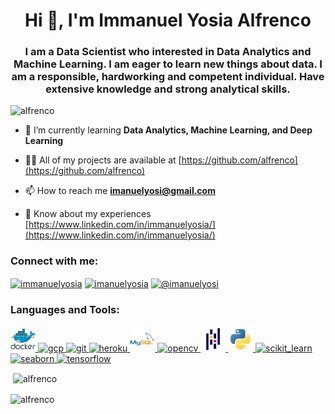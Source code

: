 <h1 align="center">Hi 👋, I'm Immanuel Yosia Alfrenco</h1>
<h3 align="center">I am a Data Scientist who interested in Data Analytics and Machine Learning. I am eager to learn new things about data. I am a responsible, hardworking and competent individual. Have extensive knowledge and strong analytical skills.</h3>

<p align="left"> <img src="https://komarev.com/ghpvc/?username=alfrenco&label=Profile%20views&color=0e75b6&style=flat" alt="alfrenco" /> </p>

- 🌱 I’m currently learning **Data Analytics, Machine Learning, and Deep Learning**

- 👨‍💻 All of my projects are available at [https://github.com/alfrenco](https://github.com/alfrenco)

- 📫 How to reach me **imanuelyosi@gmail.com**

- 📄 Know about my experiences [https://www.linkedin.com/in/immanuelyosia/](https://www.linkedin.com/in/immanuelyosia/)

<h3 align="left">Connect with me:</h3>
<p align="left">
<a href="https://linkedin.com/in/immanuelyosia" target="blank"><img align="center" src="https://raw.githubusercontent.com/rahuldkjain/github-profile-readme-generator/master/src/images/icons/Social/linked-in-alt.svg" alt="immanuelyosia" height="30" width="40" /></a>
<a href="https://instagram.com/imanuelyosia" target="blank"><img align="center" src="https://raw.githubusercontent.com/rahuldkjain/github-profile-readme-generator/master/src/images/icons/Social/instagram.svg" alt="imanuelyosia" height="30" width="40" /></a>
<a href="https://medium.com/@imanuelyosi" target="blank"><img align="center" src="https://raw.githubusercontent.com/rahuldkjain/github-profile-readme-generator/master/src/images/icons/Social/medium.svg" alt="@imanuelyosi" height="30" width="40" /></a>
</p>

<h3 align="left">Languages and Tools:</h3>
<p align="left"> <a href="https://www.docker.com/" target="_blank" rel="noreferrer"> <img src="https://raw.githubusercontent.com/devicons/devicon/master/icons/docker/docker-original-wordmark.svg" alt="docker" width="40" height="40"/> </a> <a href="https://cloud.google.com" target="_blank" rel="noreferrer"> <img src="https://www.vectorlogo.zone/logos/google_cloud/google_cloud-icon.svg" alt="gcp" width="40" height="40"/> </a> <a href="https://git-scm.com/" target="_blank" rel="noreferrer"> <img src="https://www.vectorlogo.zone/logos/git-scm/git-scm-icon.svg" alt="git" width="40" height="40"/> </a> <a href="https://heroku.com" target="_blank" rel="noreferrer"> <img src="https://www.vectorlogo.zone/logos/heroku/heroku-icon.svg" alt="heroku" width="40" height="40"/> </a> <a href="https://www.mysql.com/" target="_blank" rel="noreferrer"> <img src="https://raw.githubusercontent.com/devicons/devicon/master/icons/mysql/mysql-original-wordmark.svg" alt="mysql" width="40" height="40"/> </a> <a href="https://opencv.org/" target="_blank" rel="noreferrer"> <img src="https://www.vectorlogo.zone/logos/opencv/opencv-icon.svg" alt="opencv" width="40" height="40"/> </a> <a href="https://pandas.pydata.org/" target="_blank" rel="noreferrer"> <img src="https://raw.githubusercontent.com/devicons/devicon/2ae2a900d2f041da66e950e4d48052658d850630/icons/pandas/pandas-original.svg" alt="pandas" width="40" height="40"/> </a> <a href="https://www.python.org" target="_blank" rel="noreferrer"> <img src="https://raw.githubusercontent.com/devicons/devicon/master/icons/python/python-original.svg" alt="python" width="40" height="40"/> </a> <a href="https://scikit-learn.org/" target="_blank" rel="noreferrer"> <img src="https://upload.wikimedia.org/wikipedia/commons/0/05/Scikit_learn_logo_small.svg" alt="scikit_learn" width="40" height="40"/> </a> <a href="https://seaborn.pydata.org/" target="_blank" rel="noreferrer"> <img src="https://seaborn.pydata.org/_images/logo-mark-lightbg.svg" alt="seaborn" width="40" height="40"/> </a> <a href="https://www.tensorflow.org" target="_blank" rel="noreferrer"> <img src="https://www.vectorlogo.zone/logos/tensorflow/tensorflow-icon.svg" alt="tensorflow" width="40" height="40"/> </a> </p>


<p>&nbsp;<img align="center" src="https://github-readme-stats.vercel.app/api?username=alfrenco&show_icons=true&locale=en" alt="alfrenco" /></p>

<p><img align="center" src="https://github-readme-streak-stats.herokuapp.com/?user=alfrenco&" alt="alfrenco" /></p>
